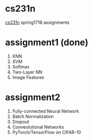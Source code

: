# cs231n

[cs231n](http://cs231n.stanford.edu/) spring1718 assignments

# assignment1 (done)
1. KNN 
2. SVM
3. Softmax
4. Two-Layer NN
5. Image Features

# assignment2
1. Fully-connected Neural Network
2. Batch Normalization
3. Dropout
4. Conveolutional Networks
5. PyTorch/TensorFlow on CIFAR-10
